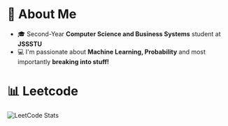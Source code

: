 # 🤖 About Me

<!--
**codesughosh/codesughosh** is a ✨ _special_ ✨ repository because its `README.md` (this file) appears on your GitHub profile.

Here are some ideas to get you started:
- 🔭 I’m currently working on ...
- 🌱 I’m currently learning ...
- 👯 I’m looking to collaborate on ...
- 🤔 I’m looking for help with ...
- 💬 Ask me about ...
- 📫 How to reach me: ...
- 😄 Pronouns: ...
- ⚡ Fun fact: ...
-->
- 🎓 Second-Year **Computer Science and Business Systems** student at **JSSSTU**
- 💻 I'm passionate about **Machine Learning, Probability** and most importantly **breaking into stuff!**

# 📊 Leetcode
![LeetCode Stats](https://leetcard.jacoblin.cool/notsughosh?theme=dark&font=baloo_2&ext=contest)
